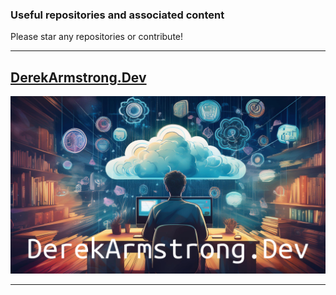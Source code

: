 ### Useful repositories and associated content

Please star any repositories or contribute!

---

## [DerekArmstrong.Dev](https://derekarmstrong.dev)

![DerekArmstrong-Dev.png](DerekArmstrong-Dev.png)

---
